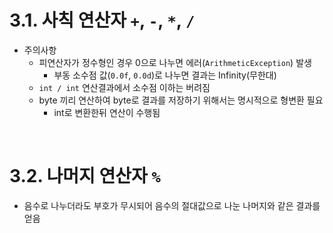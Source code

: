 
# **3.1. 사칙 연산자 `+`, `-`, `*`, `/`**

-   주의사항
    -   피연산자가 정수형인 경우 0으로 나누면 에러(`ArithmeticException`) 발생
        -   부동 소수점 값(`0.0f`, `0.0d`)로 나누면 결과는 Infinity(무한대)
    -   `int / int` 연산결과에서 소수점 이하는 버려짐
    -   byte 끼리 연산하여 byte로 결과를 저장하기 위해서는 명시적으로 형변환 필요
        -   int로 변환한뒤 연산이 수행됨

<br>

# **3.2. 나머지 연산자 `%`**

-   음수로 나누더라도 부호가 무시되어 음수의 절대값으로 나눈 나머지와 같은 결과를 얻음

<br>
